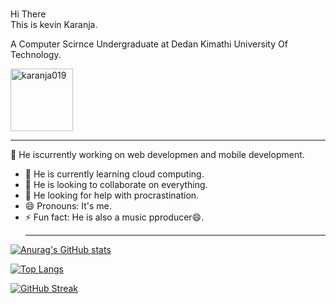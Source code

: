###
Hi There <br> This is kevin Karanja. <br>

A Computer Scirnce Undergraduate at Dedan Kimathi University Of Technology.

<img src="https://avatars.githubusercontent.com/u/75438336?v=4" alt="karanja019" width="100" height="100"><hr>
🔭 He iscurrently working on web developmen and mobile development. <br>
- 🌱 He is currently learning cloud computing.<br>
- 👯 He is  looking to collaborate on everything.<br>
- 🤔 He looking for help with procrastination.<br>
- 😄 Pronouns: It's me.<br>
- ⚡ Fun fact: He is also a music pproducer😄.<br><hr>

[![Anurag's GitHub stats](https://github-readme-stats.vercel.app/api?username=karanja019&show_icons=true&theme=radical)](https://github.com/anuraghazra/github-readme-stats)

[![Top Langs](https://github-readme-stats.vercel.app/api/top-langs/?username=karanja019&layout=compact&theme=radical)](https://github.com/anuraghazra/github-readme-stats)

[![GitHub Streak](https://github-readme-streak-stats.herokuapp.com/?user=karanja019&theme=radical)](https://git.io/streak-stats)
